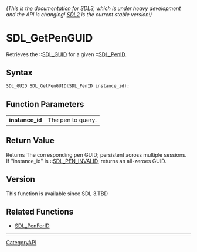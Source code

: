 ###### (This is the documentation for SDL3, which is under heavy development and the API is changing! [SDL2](https://wiki.libsdl.org/SDL2/) is the current stable version!)
# SDL_GetPenGUID

Retrieves the ::[SDL_GUID](SDL_GUID) for a given ::[SDL_PenID](SDL_PenID).

## Syntax

```c
SDL_GUID SDL_GetPenGUID(SDL_PenID instance_id);

```

## Function Parameters

|                     |                   |
| ------------------- | ----------------- |
| **instance_id**     | The pen to query. |

## Return Value

Returns The corresponding pen GUID; persistent across multiple sessions. If
"instance_id" is ::[SDL_PEN_INVALID](SDL_PEN_INVALID), returns an
all-zeroes GUID.

## Version

This function is available since SDL 3.TBD

## Related Functions

* [SDL_PenForID](SDL_PenForID)

----
[CategoryAPI](CategoryAPI)

